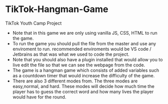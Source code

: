 # TikTok-Hangman-Game
TikTok Youth Camp Project
- Note that in this game we are only using vanilla JS, CSS, HTML to run the game.
- To run the game you should pull the file from the master and use any enviroment to run. recommended enviroments would be VS code / Jetbrains as that was what we used to code the project. 
- Note that you should also have a plugin installed that would allow you to live edit the file so that we can see the webpage from the code. 
- The game is a hangman game which consists of added variables such as a countdown timer that would increase the difficulty of the game. 
- There are also 3 different modes from. The three modes are easy,normal, and hard. These modes will decide how much time the player has to guess the correct word and how many lives the player would have for the round.
